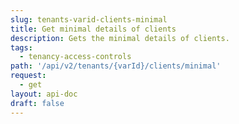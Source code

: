 ```yaml
---
slug: tenants-varid-clients-minimal
title: Get minimal details of clients
description: Gets the minimal details of clients.
tags:
  - tenancy-access-controls
path: '/api/v2/tenants/{varId}/clients/minimal'
request:
  - get
layout: api-doc
draft: false
---
```

